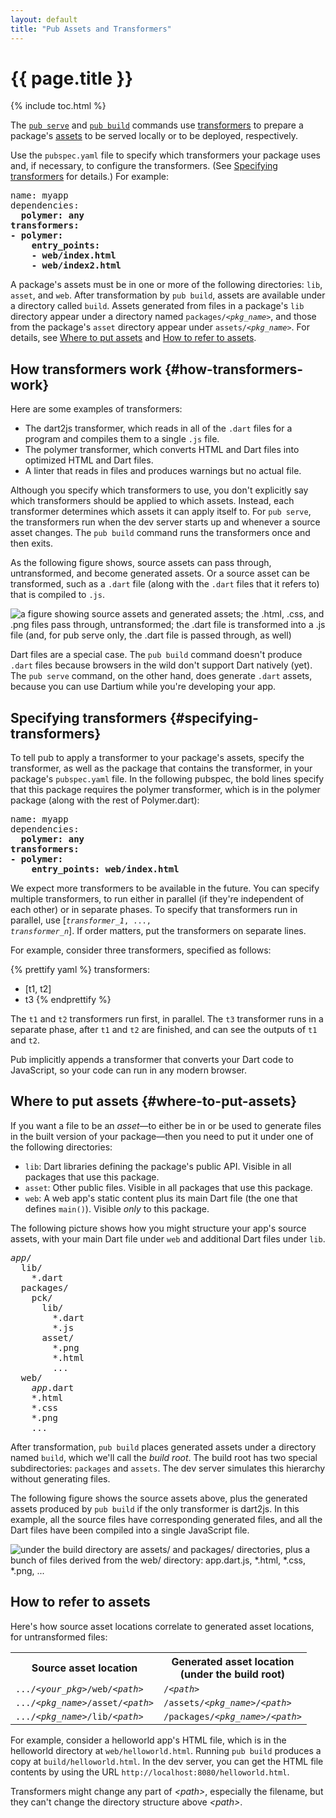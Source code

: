 ```yaml
---
layout: default
title: "Pub Assets and Transformers"
---
```


# {{ page.title }}

{% include toc.html %}

The [`pub serve`](cmd/pub-serve.html) and [`pub build`](cmd/pub-build.html)
commands use [transformers][] to prepare a package's [assets][] to be served
locally or to be deployed, respectively.

Use the `pubspec.yaml` file to specify which transformers your package uses
and, if necessary, to configure the transformers. (See
[Specifying transformers](#specifying-transformers) for details.) For example:

<pre>
name: myapp
dependencies:
  <b>polymer: any</b>
<b>transformers:
- polymer:
    entry_points:
    - web/index.html
    - web/index2.html</b>
</pre>

A package's assets must be in one or more of the following directories:
`lib`, `asset`, and `web`. After transformation by `pub build`, assets are
available under a directory called `build`. Assets generated from
files in a package's `lib` directory appear under a directory named
<code>packages/<em>&lt;pkg_name></em></code>, and those from the package's
`asset` directory appear under <code>assets/<em>&lt;pkg_name></em></code>.
For details, see
[Where to put assets](#where-to-put-assets) and
[How to refer to assets](#how-to-refer-to-assets).

## How transformers work {#how-transformers-work}

Here are some examples of transformers:

* The dart2js transformer, which reads in all of the `.dart` files for a
  program and compiles them to a single `.js` file.
* The polymer transformer, which converts HTML and Dart files into
  optimized HTML and Dart files.
* A linter that reads in files and produces warnings but no actual file.

Although you specify which transformers to use, you don't explicitly say
which transformers should be applied to which assets. Instead, each
transformer determines which assets it can apply itself to. For `pub serve`,
the transformers run when the dev server starts up and whenever a source
asset changes. The `pub build` command runs the transformers once and
then exits.

As the following figure shows, source assets can pass through, untransformed,
and become generated assets. Or a source asset can be transformed, such as a
`.dart` file (along with the `.dart` files that it refers to) that is
compiled to `.js`.

![a figure showing source assets and generated assets; the .html, .css, and .png files pass through, untransformed; the .dart file is transformed into a .js file (and, for pub serve only, the .dart file is passed through, as well)](/tools/images/assets-and-transformers.png)

Dart files are a special case. The `pub build` command doesn't produce `.dart`
files because browsers in the wild don't support Dart natively (yet). The `pub
serve` command, on the other hand, does generate `.dart` assets, because
you can use Dartium while you're developing your app.

## Specifying transformers  {#specifying-transformers}

To tell pub to apply a transformer to your package's assets, specify the
transformer, as well as the package that contains the transformer, in your
package's `pubspec.yaml` file. In the following pubspec, the bold lines
specify that this package requires the polymer transformer, which is in the
polymer package (along with the rest of Polymer.dart):

<pre>
name: myapp
dependencies:
  <b>polymer: any</b>
<b>transformers:
- polymer:
    entry_points: web/index.html</b>
</pre>

We expect more transformers to be available in the future. You can specify
multiple transformers, to run either in parallel (if they're independent of
each other) or in separate phases. To specify that transformers run in
parallel, use [<code><em>transformer_1</em>, ...,
<em>transformer_n</em></code>]. If order matters, put the transformers on
separate lines.

For example, consider three transformers, specified as follows:

{% prettify yaml %}
transformers:
- [t1, t2]
- t3
{% endprettify %}

The `t1` and `t2` transformers run first, in parallel. The `t3` transformer
runs in a separate phase, after `t1` and `t2` are finished, and can see the
outputs of `t1` and `t2`.

Pub implicitly appends a transformer that converts your Dart code to
JavaScript, so your code can run in any modern browser.

## Where to put assets  {#where-to-put-assets}

If you want a file to be an _asset_&mdash;to either be in or be used to
generate files in the built version of your package&mdash;then you need to
put it under one of the following directories:

* `lib`: Dart libraries defining the package's public API. Visible in all
  packages that use this package.
* `asset`: Other public files. Visible in all packages that use this
  package.
* `web`: A web app's static content plus its main Dart file (the one that
  defines `main()`). Visible _only_ to this package.

The following picture shows how you might structure your app's source assets,
with your main Dart file under `web` and additional Dart files under `lib`.

<pre>
<em>app</em>/
  lib/
    *.dart
  packages/
    pck/
      lib/
        *.dart
        *.js
      asset/
        *.png
        *.html
        ...
  web/
    <em>app</em>.dart
    *.html
    *.css
    *.png
    ...
</pre>

After transformation, `pub build` places generated assets under a directory
named `build`, which we'll call the _build root_. The build root has two
special subdirectories: `packages` and `assets`. The dev server simulates this
hierarchy without generating files.

The following figure shows the source assets above, plus the generated assets
produced by `pub build` if the only transformer is dart2js. In this example,
all the source files have corresponding generated files, and all the Dart
files have been compiled into a single JavaScript file.

![under the build directory are assets/ and packages/ directories, plus a bunch of files derived from the web/ directory: app.dart.js, *.html, *.css, *.png, ...](/tools/images/input-and-output-assets.png)


## How to refer to assets

Here's how source asset locations correlate to generated asset locations,
for untransformed files:

<table>
  <tr>
    <th> Source asset location </th>
    <th> Generated asset location<br>(under the build root) </th>
  </tr>
  <tr>
    <td> <code>.../<em>&lt;your_pkg></em>/web/<em>&lt;path></em></code> </td>
    <td> <code>/<em>&lt;path></em></code> </td>
  </tr>
  <tr>
    <td> <code>.../<em>&lt;pkg_name></em>/asset/<em>&lt;path></em></code> </td>
    <td> <code>/assets/<em>&lt;pkg_name></em>/<em>&lt;path></em></code> </td>
  </tr>
  <tr>
    <td> <code>.../<em>&lt;pkg_name></em>/lib/<em>&lt;path></em></code> </td>
    <td> <code>/packages/<em>&lt;pkg_name></em>/<em>&lt;path></em></code> </td>
  </tr>
</table>

For example, consider a helloworld app's HTML file, which is in the
helloworld directory at `web/helloworld.html`. Running `pub build` produces a
copy at `build/helloworld.html`. In the dev server, you can get the HTML file
contents by using the URL `http://localhost:8080/helloworld.html`.

Transformers might change any part of <em>&lt;path></em>, especially the
filename, but they can't change the directory structure above
<em>&lt;path></em>.

[assets]: glossary.html#asset
[transformers]: glossary.html#transformer
